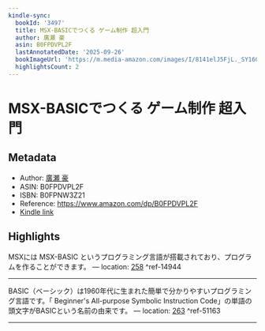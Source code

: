 ```yaml
---
kindle-sync:
  bookId: '3497'
  title: MSX-BASICでつくる ゲーム制作 超入門
  author: 廣瀬 豪
  asin: B0FPDVPL2F
  lastAnnotatedDate: '2025-09-26'
  bookImageUrl: 'https://m.media-amazon.com/images/I/8141elJ5FjL._SY160.jpg'
  highlightsCount: 2
---
```

# MSX-BASICでつくる ゲーム制作 超入門
## Metadata
* Author: [廣瀬 豪](https://www.amazon.comundefined)
* ASIN: B0FPDVPL2F
* ISBN: B0FPNW3Z21
* Reference: https://www.amazon.com/dp/B0FPDVPL2F
* [Kindle link](kindle://book?action=open&asin=B0FPDVPL2F)

## Highlights
MSXには MSX-BASIC というプログラミング言語が搭載されており、プログラムを作ることができます。 — location: [258](kindle://book?action=open&asin=B0FPDVPL2F&location=258) ^ref-14944

---
BASIC（ベーシック）は1960年代に生まれた簡単で分かりやすいプログラミング言語です。「 Beginner's All-purpose Symbolic Instruction Code」の単語の頭文字がBASICという名前の由来です。 — location: [263](kindle://book?action=open&asin=B0FPDVPL2F&location=263) ^ref-51163

---
